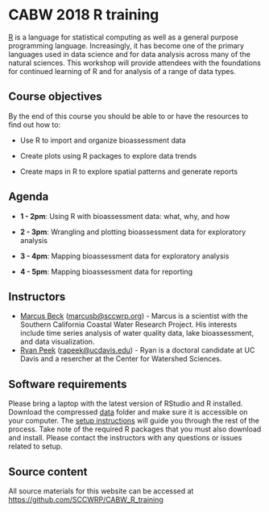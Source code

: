 # CABW 2018 R training

[R](https://www.r-project.org/) is a language for statistical computing as well as a general purpose programming language. Increasingly, it has become one of the primary languages used in data science and for data analysis across many of the natural sciences. This workshop will provide attendees with the foundations for continued learning of R and for analysis of a range of data types. 

## Course objectives

By the end of this course you should be able to or have the resources to find out how to:

* Use R to import and organize bioassessment data 

* Create plots using R packages to explore data trends

* Create maps in R to explore spatial patterns and generate reports

## Agenda

* __1 - 2pm__: Using R with bioassessment data: what, why, and how

* __2 - 3pm__: Wrangling and plotting bioassessment data for exploratory analysis

* __3 - 4pm__: Mapping bioassessment data for exploratory analysis

* __4 - 5pm__: Mapping bioassessment data for reporting

## Instructors

* [Marcus Beck](https://fawda123.github.io/CV/Beck_CV.pdf) ([marcusb@sccwrp.org](mailto:marcusb@sccwrp.org)) - Marcus is a scientist with the Southern California Coastal Water Research Project.  His interests include time series analysis of water quality data, lake bioassessment, and data visualization.  
* [Ryan Peek](https://ryanpeek.github.io/) ([rapeek@ucdavis.edu](mailto:rapeek@ucdavis.edu)) - Ryan is a doctoral candidate at UC Davis and a resercher at the Center for Watershed Sciences. 

## Software requirements

Please bring a laptop with the latest version of RStudio and R installed.  Download the compressed [data](https://SCCWRP.github.io/CABW2018_R_training/data/datazip.zip) folder and make sure it is accessible on your computer.  The [setup instructions](setup.html) will guide you through the rest of the process.  Take note of the required R packages that you must also download and install.  Please contact the instructors with any questions or issues related to setup.

## Source content

All source materials for this website can be accessed at https://github.com/SCCWRP/CABW_R_training
